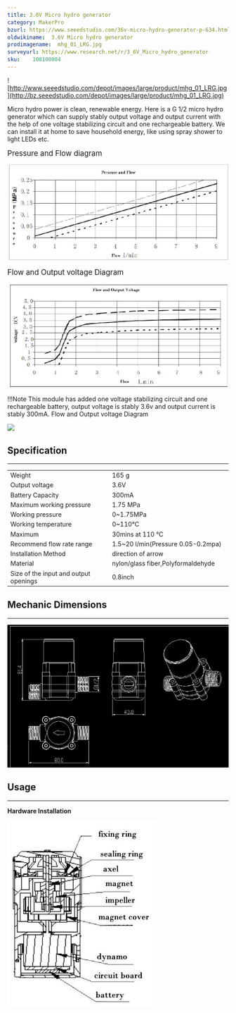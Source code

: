 ```yaml
---
title: 3.6V Micro hydro generator
category: MakerPro
bzurl: https://www.seeedstudio.com/36v-micro-hydro-generator-p-634.html?cPath=155
oldwikiname:  3.6V Micro hydro generator
prodimagename:  mhg_01_LRG.jpg
surveyurl: https://www.research.net/r/3_6V_Micro_hydro_generator
sku:    108100004
---
```

![http://www.seeedstudio.com/depot/images/large/product/mhg_01_LRG.jpg](http://bz.seeedstudio.com/depot/images/large/product/mhg_01_LRG.jpg)

Micro hydro power is clean, renewable energy. Here is a G 1/2 micro hydro generator which can supply stably output voltage and output current with the help of one voltage stabilizing circuit and one rechargeable battery. We can install it at home to save household energy, like using spray shower to light LEDs etc.

<big>Pressure and Flow diagram</big>

![](https://github.com/SeeedDocument/3.6V_Micro_hydro_generator/raw/master/img/Micro-hydro-diagram1.JPG)

<big>Flow and Output voltage Diagram</big>

![](https://github.com/SeeedDocument/3.6V_Micro_hydro_generator/raw/master/img/Micro-hydro-diagram2.JPG)

!!!Note
    This module has added one voltage stabilizing circuit and one rechargeable battery, output voltage is stably 3.6v and output current is stably 300mA.
Flow and Output voltage Diagram

[![](https://github.com/SeeedDocument/Seeed-WiKi/raw/master/docs/images/300px-Get_One_Now_Banner-ragular.png)](https://www.seeedstudio.com/36v-micro-hydro-generator-p-634.html?cPath=155)

##   Specification
---
<table>
<tr>
<td width="400px">Weight
</td>
<td width="400px">165 g
</td></tr>
<tr>
<td>Output voltage
</td>
<td>3.6V
</td></tr>
<tr>
<td>Battery Capacity
</td>
<td>300mA
</td></tr>
<tr>
<td>Maximum working pressure
</td>
<td>1.75 MPa
</td></tr>
<tr>
<td>Working pressure
</td>
<td>0~1.75MPa
</td></tr>
<tr>
<td>Working temperature
</td>
<td>0~110°C
</td></tr>
<tr>
<td>Maximum
</td>
<td>30mins at 110 °C
</td></tr>
<tr>
<td>Recommend flow rate range
</td>
<td>1.5~20 l/min(Pressure 0.05-0.2mpa)
</td></tr>
<tr>
<td>Installation Method
</td>
<td>direction of arrow
</td></tr>
<tr>
<td>Material
</td>
<td>nylon/glass fiber,Polyformaldehyde
</td></tr>
<tr>
<td>Size of the input and output openings
</td>
<td>0.8inch
</td></tr></table>

##   Mechanic Dimensions
---
![](https://github.com/SeeedDocument/3.6V_Micro_hydro_generator/raw/master/img/Micro-hydro-dimen2.jpg)

##   Usage
---
**Hardware Installation**

![](https://github.com/SeeedDocument/3.6V_Micro_hydro_generator/raw/master/img/Micro-hydro-struct.JPG)
